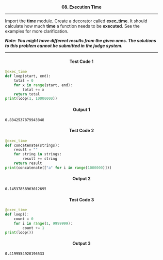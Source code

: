 <p align="center">
<strong>
08. Execution Time
</strong>
</p>

________________________________________________________

<p align="left">

Import the **time** module. Create a decorator called **exec_time**. It should calculate how much **time** a function needs to be **executed**. See the examples for more clarification.

_**Note: You might have different results from the given ones. The solutions to this problem cannot be submitted in the judge system.**_
</p>

_____________________________________________________________

<h4 align="center">Test Code 1</h4>

```Python
@exec_time
def loop(start, end):
    total = 0
    for x in range(start, end):
        total += x
    return total
print(loop(1, 10000000))
```

<h4 align="center">Output 1</h4>

```
0.8342537879943848
```
<h4 align="center">Test Code 2</h4>

```Python
@exec_time
def concatenate(strings):
    result = ""
    for string in strings:
        result += string
    return result
print(concatenate(["a" for i in range(1000000)]))
```

<h4 align="center">Output 2</h4>

```
0.14537858963012695
```
<h4 align="center">Test Code 3</h4>

```Python
@exec_time
def loop():
    count = 0
    for i in range(1, 9999999):
        count += 1
print(loop())
```

<h4 align="center">Output 3</h4>

```
0.4199554920196533
```